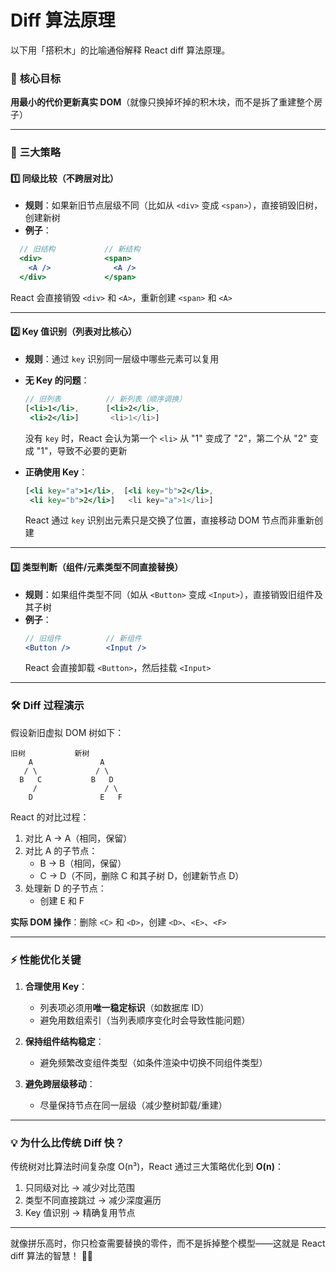 # Diff 算法原理

以下用「搭积木」的比喻通俗解释 React diff 算法原理。


### 🌟 **核心目标**  
**用最小的代价更新真实 DOM**（就像只换掉坏掉的积木块，而不是拆了重建整个房子）

---

### 🧩 **三大策略**
#### 1️⃣ **同级比较（不跨层对比）**  
- **规则**：如果新旧节点层级不同（比如从 `<div>` 变成 `<span>`），直接销毁旧树，创建新树  
- **例子**：  
```jsx
  // 旧结构           // 新结构
  <div>              <span>
    <A />              <A />
  </div>             </span>
  ```
  React 会直接销毁 `<div>` 和 `<A>`，重新创建 `<span>` 和 `<A>`

---

#### 2️⃣ **Key 值识别（列表对比核心）**  
- **规则**：通过 `key` 识别同一层级中哪些元素可以复用  
- **无 Key 的问题**：  
  ```jsx
  // 旧列表          // 新列表（顺序调换）
  [<li>1</li>,      [<li>2</li>,
   <li>2</li>]       <li>1</li>]
  ```
  没有 `key` 时，React 会认为第一个 `<li>` 从 "1" 变成了 "2"，第二个从 "2" 变成 "1"，导致不必要的更新

- **正确使用 Key**：  
  ```jsx
  [<li key="a">1</li>,  [<li key="b">2</li>,
   <li key="b">2</li>]   <li key="a">1</li>]
  ```
  React 通过 `key` 识别出元素只是交换了位置，直接移动 DOM 节点而非重新创建

---

#### 3️⃣ **类型判断（组件/元素类型不同直接替换）**  
- **规则**：如果组件类型不同（如从 `<Button>` 变成 `<Input>`），直接销毁旧组件及其子树  
- **例子**：  
  ```jsx
  // 旧组件          // 新组件
  <Button />        <Input />
  ```
  React 会直接卸载 `<Button>`，然后挂载 `<Input>`

---

### 🛠 **Diff 过程演示**
假设新旧虚拟 DOM 树如下：
```
旧树           新树
    A               A
   / \             / \
  B   C           B   D
     /               / \
    D               E   F
```

React 的对比过程：
1. 对比 A → A（相同，保留）
2. 对比 A 的子节点：
   - B → B（相同，保留）
   - C → D（不同，删除 C 和其子树 D，创建新节点 D）
3. 处理新 D 的子节点：
   - 创建 E 和 F

**实际 DOM 操作**：删除 `<C>` 和 `<D>`，创建 `<D>`、`<E>`、`<F>`

---

### ⚡ **性能优化关键**
1. **合理使用 Key**：  
   - 列表项必须用**唯一稳定标识**（如数据库 ID）  
   - 避免用数组索引（当列表顺序变化时会导致性能问题）

2. **保持组件结构稳定**：  
   - 避免频繁改变组件类型（如条件渲染中切换不同组件类型）

3. **避免跨层级移动**：  
   - 尽量保持节点在同一层级（减少整树卸载/重建）

---

### 💡 **为什么比传统 Diff 快？**  
传统树对比算法时间复杂度 O(n³)，React 通过三大策略优化到 **O(n)**：  
1. 只同级对比 → 减少对比范围  
2. 类型不同直接跳过 → 减少深度遍历  
3. Key 值识别 → 精确复用节点  

---

就像拼乐高时，你只检查需要替换的零件，而不是拆掉整个模型——这就是 React diff 算法的智慧！ 🧠✨

